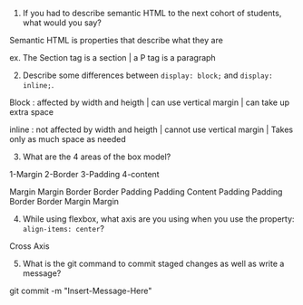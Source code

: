 1. If you had to describe semantic HTML to the next cohort of students, what would you say?

Semantic HTML is properties that describe what they are

ex. The Section tag is a section | a P tag is a paragraph



2. Describe some differences between ```display: block;``` and ```display: inline;```.

Block : affected by width and heigth | can use vertical margin | can take up extra space

inline : not affected by width and heigth | cannot use vertical margin | Takes only as much space as needed



3. What are the 4 areas of the box model?

1-Margin
2-Border
3-Padding
4-content

  Margin                                  Margin
        Border                      Border
              Padding        Padding
                      Content
              Padding        Padding
        Border                      Border
  Margin                                  Margin



4. While using flexbox, what axis are you using when you use the property: ```align-items: center```?

Cross Axis


5. What is the git command to commit staged changes as well as write a message? 

git commit -m "Insert-Message-Here"